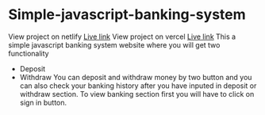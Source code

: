 # Simple-javascript-banking-system
View project on netlify [Live link](https://simplejsbankingsite.netlify.app/)
View project on vercel [Live link](https://a-simple-javascript-banking-system-github-io.vercel.app/)
This a simple javascript banking system website where you will get two functionality
- Deposit
- Withdraw 
You can deposit and withdraw money by two button and you can also check your banking history after you have inputed in deposit or withdraw section.
To view banking section first you will have to click on sign in button.

